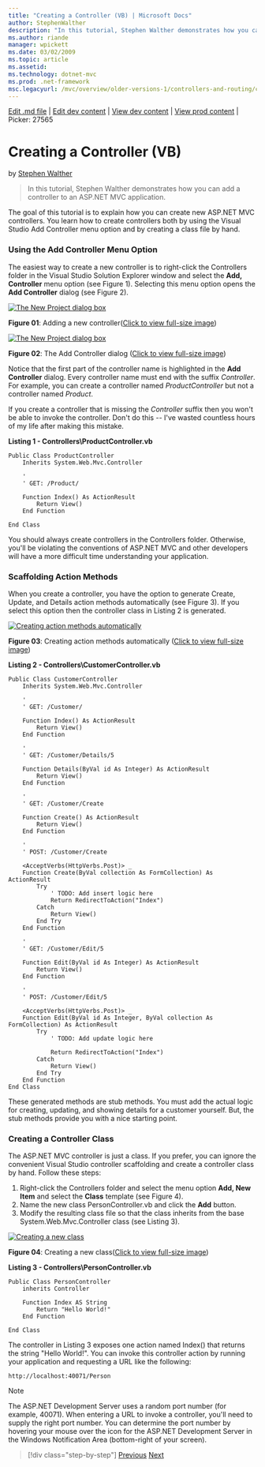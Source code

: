 ```yaml
---
title: "Creating a Controller (VB) | Microsoft Docs"
author: StephenWalther
description: "In this tutorial, Stephen Walther demonstrates how you can add a controller to an ASP.NET MVC application."
ms.author: riande
manager: wpickett
ms.date: 03/02/2009
ms.topic: article
ms.assetid: 
ms.technology: dotnet-mvc
ms.prod: .net-framework
msc.legacyurl: /mvc/overview/older-versions-1/controllers-and-routing/creating-a-controller-vb
---
```

[Edit .md file](C:\Projects\msc\dev\Msc.Www\Web.ASP\App_Data\github\mvc\overview\older-versions-1\controllers-and-routing\creating-a-controller-vb.md) | [Edit dev content](http://www.aspdev.net/umbraco#/content/content/edit/24885) | [View dev content](http://docs.aspdev.net/tutorials/mvc/overview/older-versions-1/controllers-and-routing/creating-a-controller-vb.html) | [View prod content](http://www.asp.net/mvc/overview/older-versions-1/controllers-and-routing/creating-a-controller-vb) | Picker: 27565

Creating a Controller (VB)
====================
by [Stephen Walther](https://github.com/StephenWalther)

> In this tutorial, Stephen Walther demonstrates how you can add a controller to an ASP.NET MVC application.


The goal of this tutorial is to explain how you can create new ASP.NET MVC controllers. You learn how to create controllers both by using the Visual Studio Add Controller menu option and by creating a class file by hand.

### Using the Add Controller Menu Option

The easiest way to create a new controller is to right-click the Controllers folder in the Visual Studio Solution Explorer window and select the **Add, Controller** menu option (see Figure 1). Selecting this menu option opens the **Add Controller** dialog (see Figure 2).


[![The New Project dialog box](creating-a-controller-vb/_static/image1.jpg)](creating-a-controller-vb/_static/image1.png)

**Figure 01**: Adding a new controller([Click to view full-size image](creating-a-controller-vb/_static/image2.png))


[![The New Project dialog box](creating-a-controller-vb/_static/image2.jpg)](creating-a-controller-vb/_static/image3.png)

**Figure 02**: The Add Controller dialog ([Click to view full-size image](creating-a-controller-vb/_static/image4.png))


Notice that the first part of the controller name is highlighted in the **Add Controller** dialog. Every controller name must end with the suffix *Controller*. For example, you can create a controller named *ProductController* but not a controller named *Product*.


If you create a controller that is missing the *Controller* suffix then you won't be able to invoke the controller. Don't do this -- I've wasted countless hours of my life after making this mistake.


**Listing 1 - Controllers\ProductController.vb**

    Public Class ProductController
        Inherits System.Web.Mvc.Controller
    
        '
        ' GET: /Product/
    
        Function Index() As ActionResult
            Return View()
        End Function
    
    End Class

You should always create controllers in the Controllers folder. Otherwise, you'll be violating the conventions of ASP.NET MVC and other developers will have a more difficult time understanding your application.

### Scaffolding Action Methods

When you create a controller, you have the option to generate Create, Update, and Details action methods automatically (see Figure 3). If you select this option then the controller class in Listing 2 is generated.


[![Creating action methods automatically](creating-a-controller-vb/_static/image3.jpg)](creating-a-controller-vb/_static/image5.png)

**Figure 03**: Creating action methods automatically ([Click to view full-size image](creating-a-controller-vb/_static/image6.png))


**Listing 2 - Controllers\CustomerController.vb**

    Public Class CustomerController
        Inherits System.Web.Mvc.Controller
    
        '
        ' GET: /Customer/
    
        Function Index() As ActionResult
            Return View()
        End Function
    
        '
        ' GET: /Customer/Details/5
    
        Function Details(ByVal id As Integer) As ActionResult
            Return View()
        End Function
    
        '
        ' GET: /Customer/Create
    
        Function Create() As ActionResult
            Return View()
        End Function
    
        '
        ' POST: /Customer/Create
    
        <AcceptVerbs(HttpVerbs.Post)> _
        Function Create(ByVal collection As FormCollection) As ActionResult
            Try
                ' TODO: Add insert logic here
                Return RedirectToAction("Index")
            Catch
                Return View()
            End Try
        End Function
    
        '
        ' GET: /Customer/Edit/5
    
        Function Edit(ByVal id As Integer) As ActionResult
            Return View()
        End Function
    
        '
        ' POST: /Customer/Edit/5
    
        <AcceptVerbs(HttpVerbs.Post)> _
        Function Edit(ByVal id As Integer, ByVal collection As FormCollection) As ActionResult
            Try
                ' TODO: Add update logic here
    
                Return RedirectToAction("Index")
            Catch
                Return View()
            End Try
        End Function
    End Class

These generated methods are stub methods. You must add the actual logic for creating, updating, and showing details for a customer yourself. But, the stub methods provide you with a nice starting point.

### Creating a Controller Class

The ASP.NET MVC controller is just a class. If you prefer, you can ignore the convenient Visual Studio controller scaffolding and create a controller class by hand. Follow these steps:

1. Right-click the Controllers folder and select the menu option **Add, New Item** and select the **Class** template (see Figure 4).
2. Name the new class PersonController.vb and click the **Add** button.
3. Modify the resulting class file so that the class inherits from the base System.Web.Mvc.Controller class (see Listing 3).


[![Creating a new class](creating-a-controller-vb/_static/image4.jpg)](creating-a-controller-vb/_static/image7.png)

**Figure 04**: Creating a new class([Click to view full-size image](creating-a-controller-vb/_static/image8.png))


**Listing 3 - Controllers\PersonController.vb**

    Public Class PersonController
        inherits Controller
    
        Function Index AS String
            Return "Hello World!"
        End Function
    
    End Class

The controller in Listing 3 exposes one action named Index() that returns the string "Hello World!". You can invoke this controller action by running your application and requesting a URL like the following:

`http://localhost:40071/Person`

> [!NOTE] 
> 
> The ASP.NET Development Server uses a random port number (for example, 40071). When entering a URL to invoke a controller, you'll need to supply the right port number. You can determine the port number by hovering your mouse over the icon for the ASP.NET Development Server in the Windows Notification Area (bottom-right of your screen).

>[!div class="step-by-step"] [Previous](adding-dynamic-content-to-a-cached-page-vb.md) [Next](creating-an-action-vb.md)